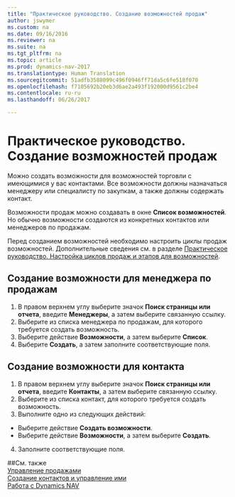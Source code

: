 ```yaml
---
title: "Практическое руководство. Создание возможностей продаж"
author: jswymer
ms.custom: na
ms.date: 09/16/2016
ms.reviewer: na
ms.suite: na
ms.tgt_pltfrm: na
ms.topic: article
ms.prod: dynamics-nav-2017
ms.translationtype: Human Translation
ms.sourcegitcommit: 51adfb3588099c496f0946ff71da5c6fe518f070
ms.openlocfilehash: f7105692b20eb3d6ae2a493f192000d9561c2be4
ms.contentlocale: ru-ru
ms.lasthandoff: 06/26/2017

---
```

# <a name="how-to-create-sales-opportunities"></a>Практическое руководство. Создание возможностей продаж
Можно создать возможности для возможностей торговли с имеющимися у вас контактами. Все возможности должны назначаться менеджеру или специалисту по закупкам, а также должны содержать контакт.

Возможности продаж можно создавать в окне **Список возможностей**. Но обычно возможности создаются из конкретных контактов или менеджеров по продажам.

Перед созданием возможностей необходимо настроить циклы продаж возможностей. Дополнительные сведения см. в разделе [Практическое руководство. Настройка циклов продаж и этапов для возможностей](marketing-how-setup-opportunity-sales-cycles-stages.md).

## <a name="to-create-an-opportunity-from-a-salesperson"></a>Создание возможности для менеджера по продажам
1. В правом верхнем углу выберите значок **Поиск страницы или отчета**, введите **Менеджеры**, а затем выберите связанную ссылку.
2. Выберите из списка менеджера по продажам, для которого требуется создать возможность.
3. Выберите действие **Возможности**, а затем выберите **Список**.
4. Выберите **Создать**, а затем заполните соответствующие поля.  

<!-- taken out for OPS -->
<!-- [AZURE.INCLUDE [tooltip-note](../includes/tooltip-note.md)] -->

## <a name="to-create-an-opportunity-from-a-contact"></a>Создание возможности для контакта
1. В правом верхнем углу выберите значок **Поиск страницы или отчета**, введите **Контакты**, а затем выберите связанную ссылку.
2. Выберите из списка контакт, для которого требуется создать возможность.
3. Выполните одно из следующих действий:
  * Выберите действие **Создать возможности**.
  * Выберите действие **Возможности**, а затем выберите **Создать**.
4. Заполните соответствующие поля.

##<a name="see-also"></a>См. также  
[Управление продажами](sales-manage-sales.md)  
[Создание контактов и управление ими](marketing-contacts.md)  
[Работа с Dynamics NAV](ui-work-product.md)

